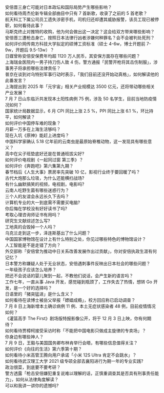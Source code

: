 安倍晋三身亡可能对日本政坛和国际局势产生哪些影响？  
如何看待周杰伦新专辑全部曲目中只有 7 首新歌，收录了之前的 5 首老歌？  
航天科工下属公司员工遗失涉密手机，司机归还却遭其威胁报警，该员工现已被停职，如何看待此事？  
马斯克终止对推特的收购，他为何会做出这一决定？这会给双方带来哪些影响？  
安倍晋三遭枪击身亡，按照日本法律行凶者涉嫌何种罪名？会不会被判处死刑？  
如何评价网传南方科技大学拟定的硕博工资标准（硕士 4-6w，博士开题前 7-9w，开题后 9.5-13w）？  
日媒曾称安倍安保费年均超 1120 万人民币，其安保方面存在哪些问题？  
上海瑞金医院内一男子持刀伤人致 4 伤，警方通报「民警开枪将其击伤制服」，涉事男子将承担哪些法律责任？  
普京在谈到对乌特别军事行动时表示，「我们目前还没开始动真格」，如何解读他的此番发言？  
上海提出到 2025 年「元宇宙」相关产业规模达 3500 亿元，还将带动哪些相关产业发展？  
7 月 7 日山东临沂共发现本土阳性病例 75 例，涉及 50 名学生，目前当地防疫情况如何？  
国家统计局数据显示，6 月 CPI 同比上涨 2.5 %，PPI 同比上涨 6.1 %，环比持平，如何解读？  
如何评价中国停车难的现象？  
月薪一万多在上海生活够吗？  
现在入坑《原神》能赶上进度吗？  
中国科学家确认 5.18 亿年前的云南虫是最原始脊椎动物，这一发现具有哪些意义？  
高中在尖子班垫底好还是在普通班拔尖好?  
如何评价电视剧《一起同过窗 第三季》？  
如何评价《奔跑吧》第六集第九期？  
春节档后《人生大事》票房率先突破 10 亿，影视行业终于要回暖了吗？  
古代大炮那么垃圾，为什么还能横扫战场?  
有什么幽默搞笑的视频，电视剧，电影吗?  
云南人吃野生菌有哪些迷惑行为？  
三个人的友谊会永远长久下去吗？  
计算机专业的大一到底需不需要买电脑?  
你后悔在学校没有好好读书了吗?  
考取心理咨询师证书有用吗？  
研究生文献综述怎么写?  
工地真的会毁掉一个人吗？  
乌克兰走到这一步，泽连斯基出了什么问题？  
中国国家博物馆在设计上有什么特别之处，你见过哪些特色的博物馆设计？  
人工智能是不是走错了方向？  
外交部称「安倍曾为推动中日关系改善发展作出过贡献」，你对安倍执政生涯有何记忆？  
日本警方称嫌疑人处于无业状态，安倍遇刺事件反映出日本社会的哪些问题？  
一年级孩子应该怎么培养？  
把还不会说话的婴儿聚到一起，不教他们说话，会产生新的语言吗？  
工作七年，一直从事 Java 开发，感觉碰到瓶颈了，工作失去了热情，想转 Go 开发，是一个好的选择吗？  
日语里的「猪突猛进」是什么含义？  
如何看待在读博士被岳父举报「嫖娼成瘾」，校方回应称已启动调查？  
7 月 8 日上海新增本土确诊病例 11 例、本土无症状感染者 48 例，目前疫情情况如何？  
《灌篮高手 The First》剧场版特报影像公开，将于 12 月 3 日上映，你有何期待？  
如何看待贾樟柯接受采访时称「不能把中国电影只做成主旋律的专卖场」？  
你身边有哪些神人？  
7 月 9 日，王毅与美国国务卿布林肯举行会晤，有哪些信息值得关注？  
如何评价《向往的生活》第六季第十期？  
如何看待小米高管王腾向用户承诺「小米 12S Ultra 肯定不会跳水」？  
如何看待武汉理工大学 2021 级专硕全部去襄阳进行为期一年的专业实践?  
政治很菜，到底要不要考研？  
警方透露「枪击安倍嫌犯重复说难以理解的话，正慎重调查其是否具有刑事责任能力」，如何从法律角度解读？  
可以和我讲一讲你的遗憾吗?  
